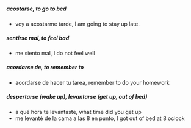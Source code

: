 
##### acostarse, to go to bed

- voy a acostarme tarde, I am going to stay up late.

##### sentirse mal, to feel bad

- me siento mal, I do not feel well

##### acordarse de, to remember to

- acordarse de hacer tu tarea, remember to do your homework

##### despertarse (wake up), levantarse (get up, out of bed)

- a qué hora te levantaste, what time did you get up
- me levanté de la cama a las 8 en punto, I got out of bed at 8 oclock
